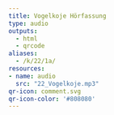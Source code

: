 ```yaml
---
title: Vogelkoje Hörfassung
type: audio
outputs:
  - html
  - qrcode
aliases:
  - /k/22/1a/
resources:
- name: audio
  src: "22_Vogelkoje.mp3"
qr-icon: comment.svg
qr-icon-color: '#808080'
---
```

